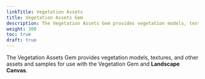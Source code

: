 ```yaml
---
linkTitle: Vegetation Assets
title: Vegetation Assets Gem
description: The Vegetation Assets Gem provides vegetation models, textures, and other assets and samples for use with the Vegetation Gem and Landscape Canvas.
weight: 300
toc: true
draft: true
---
```


The Vegetation Assets Gem provides vegetation models, textures, and other assets and samples for use with the Vegetation Gem and **Landscape Canvas**.
